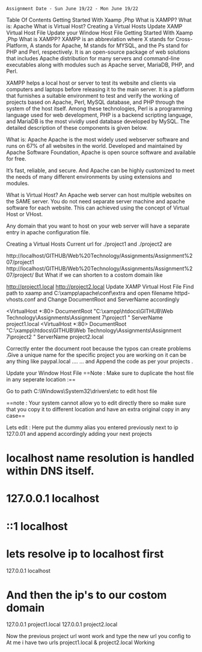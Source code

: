     Assignment Date - Sun June 19/22 - Mon June 19/22
Table Of Contents
Getting Started With Xaamp ,Php
What is XAMPP?
What is: Apache
What is Virtual Host?
Creating a Virtual Hosts
Update XAMP Virtual Host File
Update your Window Host File
Getting Started With Xaamp ,Php
What is XAMPP?
XAMPP is an abbreviation where X stands for Cross-Platform, A stands for Apache, M stands for MYSQL, and the Ps stand for PHP and Perl, respectively. It is an open-source package of web solutions that includes Apache distribution for many servers and command-line executables along with modules such as Apache server, MariaDB, PHP, and Perl.

XAMPP helps a local host or server to test its website and clients via computers and laptops before releasing it to the main server. It is a platform that furnishes a suitable environment to test and verify the working of projects based on Apache, Perl, MySQL database, and PHP through the system of the host itself. Among these technologies, Perl is a programming language used for web development, PHP is a backend scripting language, and MariaDB is the most vividly used database developed by MySQL. The detailed description of these components is given below.

What is: Apache
Apache is the most widely used webserver software and runs on 67% of all websites in the world. Developed and maintained by Apache Software Foundation, Apache is open source software and available for free.

It’s fast, reliable, and secure. And Apache can be highly customized to meet the needs of many different environments by using extensions and modules.

What is Virtual Host?
An Apache web server can host multiple websites on the SAME server. You do not need separate server machine and apache software for each website. This can achieved using the concept of Virtual Host or VHost.

Any domain that you want to host on your web server will have a separate entry in apache configuration file.

Creating a Virtual Hosts
Current url for ./project1 and ./project2 are

http://localhost/GITHUB/Web%20Technology/Assignments/Assignment%207/project1
http://localhost/GITHUB/Web%20Technology/Assignments/Assignment%207/project/
But What if we can shorten to a costom domain like

http://project1.local
http://project2.local
Update XAMP Virtual Host File
Find path to xaamp and C:\xampp\apache\conf\extra and open filename httpd-vhosts.conf and Change DocumentRoot and ServerName accordingly

<VirtualHost *:80>
   DocumentRoot "C:\xampp\htdocs\GITHUB\Web Technology\Assignments\Assignment 7\project1
"
   ServerName project1.local
</VirtualHost>
<VirtualHost *:80>
   DocumentRoot "C:\xampp\htdocs\GITHUB\Web Technology\Assignments\Assignment 7\project2
"
   ServerName project2.local
</VirtualHost>

Correctly enter the document root because the typos can create problems .Give a unique name for the specific project you are working on it can be any thing like paypal.local .... ... and Append the code as per your projects .

Update your Window Host File
==Note : Make sure to duplicate the host file in any seperate location :==

Go to path C:\Windows\System32\drivers\etc to edit host file

==note : Your system cannot allow yo to edit directly there so make sure that you copy it to different location and have an extra original copy in any case==

Lets edit : Here put the dummy alias you entered previously next to ip 127.0.01 and append accordingly adding your next projects

# localhost name resolution is handled within DNS itself.
# 127.0.0.1       localhost
# ::1             localhost

# lets resolve ip to localhost first
 127.0.0.1       localhost
 # And then the ip's to our costom domain
  127.0.0.1       project1.local
  127.0.0.1       project2.local



Now the previous project url wont work and type the new url you config to At me i have two urls project1.local & project2.local Working
